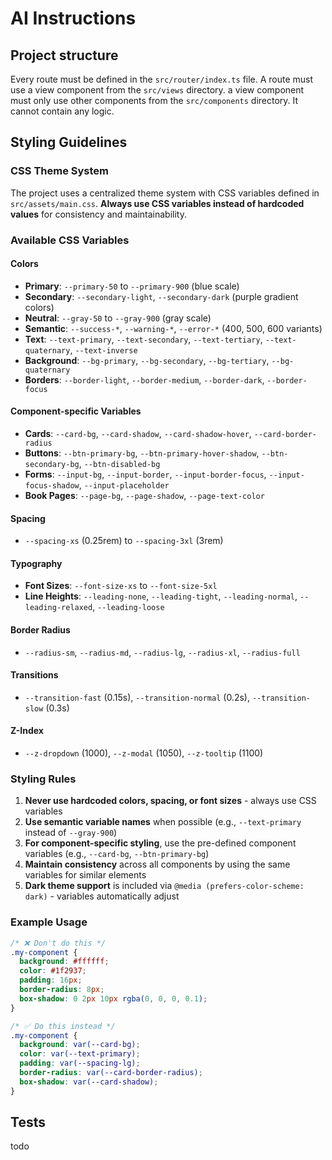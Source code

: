# AI Instructions

## Project structure
Every route must be defined in the `src/router/index.ts` file.
A route must use a view component from the `src/views` directory.
a view component must only use other components from the `src/components` directory. It cannot contain any logic.

## Styling Guidelines

### CSS Theme System
The project uses a centralized theme system with CSS variables defined in `src/assets/main.css`. **Always use CSS variables instead of hardcoded values** for consistency and maintainability.

### Available CSS Variables

#### Colors
- **Primary**: `--primary-50` to `--primary-900` (blue scale)
- **Secondary**: `--secondary-light`, `--secondary-dark` (purple gradient colors)
- **Neutral**: `--gray-50` to `--gray-900` (gray scale)
- **Semantic**: `--success-*`, `--warning-*`, `--error-*` (400, 500, 600 variants)
- **Text**: `--text-primary`, `--text-secondary`, `--text-tertiary`, `--text-quaternary`, `--text-inverse`
- **Background**: `--bg-primary`, `--bg-secondary`, `--bg-tertiary`, `--bg-quaternary`
- **Borders**: `--border-light`, `--border-medium`, `--border-dark`, `--border-focus`

#### Component-specific Variables
- **Cards**: `--card-bg`, `--card-shadow`, `--card-shadow-hover`, `--card-border-radius`
- **Buttons**: `--btn-primary-bg`, `--btn-primary-hover-shadow`, `--btn-secondary-bg`, `--btn-disabled-bg`
- **Forms**: `--input-bg`, `--input-border`, `--input-border-focus`, `--input-focus-shadow`, `--input-placeholder`
- **Book Pages**: `--page-bg`, `--page-shadow`, `--page-text-color`

#### Spacing
- `--spacing-xs` (0.25rem) to `--spacing-3xl` (3rem)

#### Typography
- **Font Sizes**: `--font-size-xs` to `--font-size-5xl`
- **Line Heights**: `--leading-none`, `--leading-tight`, `--leading-normal`, `--leading-relaxed`, `--leading-loose`

#### Border Radius
- `--radius-sm`, `--radius-md`, `--radius-lg`, `--radius-xl`, `--radius-full`

#### Transitions
- `--transition-fast` (0.15s), `--transition-normal` (0.2s), `--transition-slow` (0.3s)

#### Z-Index
- `--z-dropdown` (1000), `--z-modal` (1050), `--z-tooltip` (1100)

### Styling Rules
1. **Never use hardcoded colors, spacing, or font sizes** - always use CSS variables
2. **Use semantic variable names** when possible (e.g., `--text-primary` instead of `--gray-900`)
3. **For component-specific styling**, use the pre-defined component variables (e.g., `--card-bg`, `--btn-primary-bg`)
4. **Maintain consistency** across all components by using the same variables for similar elements
5. **Dark theme support** is included via `@media (prefers-color-scheme: dark)` - variables automatically adjust

### Example Usage
```css
/* ❌ Don't do this */
.my-component {
  background: #ffffff;
  color: #1f2937;
  padding: 16px;
  border-radius: 8px;
  box-shadow: 0 2px 10px rgba(0, 0, 0, 0.1);
}

/* ✅ Do this instead */
.my-component {
  background: var(--card-bg);
  color: var(--text-primary);
  padding: var(--spacing-lg);
  border-radius: var(--card-border-radius);
  box-shadow: var(--card-shadow);
}
```

## Tests
todo
